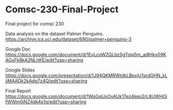 # Comsc-230-Final-Project
Final project for comsc 230

Data analysis on the dataset Palmer Penguins.
https://archive.ics.uci.edu/dataset/690/palmer+penguins-3 

Google Doc
https://docs.google.com/document/d/1EvLcoWZQLbzSgToiq5m_ai8Hkv09KAGxFk8kA2NLhKE/edit?usp=sharing

Google Slides
https://docs.google.com/presentation/d/1J94QKMRWtdkLBpxjU1srdGHN_kLjjMAADk2kAdg7z4Q/edit?usp=sharing

Final Report
https://docs.google.com/document/d/1WqGqUxOyAUk17ez4keo2rL8UWHOifWWm0jNZ4dk4s1g/edit?usp=sharing

